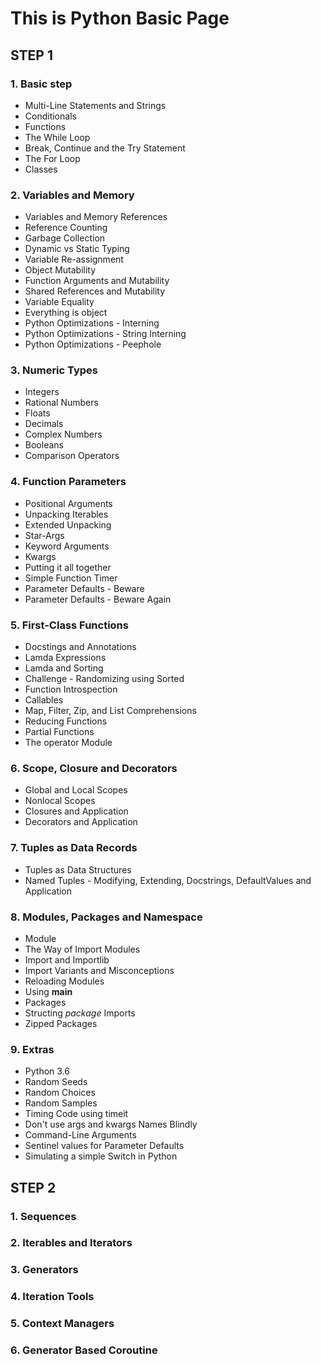 # This is Python Basic Page

## STEP 1

### 1. Basic step
- Multi-Line Statements and Strings
- Conditionals
- Functions
- The While Loop
- Break, Continue and the Try Statement
- The For Loop
- Classes

### 2. Variables and Memory
- Variables and Memory References
- Reference Counting
- Garbage Collection
- Dynamic vs Static Typing
- Variable Re-assignment
- Object Mutability
- Function Arguments and Mutability
- Shared References and Mutability
- Variable Equality
- Everything is object
- Python Optimizations - Interning
- Python Optimizations - String Interning
- Python Optimizations - Peephole
    
### 3. Numeric Types
- Integers
- Rational Numbers
- Floats
- Decimals
- Complex Numbers
- Booleans
- Comparison Operators
    
### 4. Function Parameters
- Positional Arguments
- Unpacking Iterables
- Extended Unpacking
- Star-Args
- Keyword Arguments
- Kwargs
- Putting it all together
- Simple Function Timer
- Parameter Defaults - Beware
- Parameter Defaults - Beware Again
    
### 5. First-Class Functions
- Docstings and Annotations
- Lamda Expressions
- Lamda and Sorting
- Challenge - Randomizing using Sorted
- Function Introspection
- Callables
- Map, Filter, Zip, and List Comprehensions
- Reducing Functions
- Partial Functions
- The operator Module
    
### 6. Scope, Closure and Decorators
- Global and Local Scopes
- Nonlocal Scopes
- Closures and Application
- Decorators and Application
    
### 7. Tuples as Data Records
- Tuples as Data Structures
- Named Tuples - Modifying, Extending, Docstrings, DefaultValues and Application

### 8. Modules, Packages and Namespace
- Module 
- The Way of Import Modules
- Import and Importlib
- Import Variants and Misconceptions
- Reloading Modules
- Using __main__
- Packages
- Structing _package_ Imports
- Zipped Packages

### 9. Extras
- Python 3.6
- Random Seeds
- Random Choices
- Random Samples
- Timing Code using timeit
- Don't use args and kwargs Names Blindly
- Command-Line Arguments
- Sentinel values for Parameter Defaults
- Simulating a simple Switch in Python

## STEP 2

### 1. Sequences

### 2. Iterables and Iterators

### 3. Generators

### 4. Iteration Tools

### 5. Context Managers

### 6. Generator Based Coroutine

